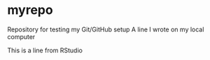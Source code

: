 # myrepo
Repository for testing my Git/GitHub setup
A line I wrote on my local computer  

This is a line from RStudio